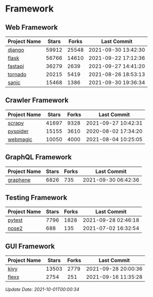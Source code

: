 # Framework

## Web Framework
| Project Name | Stars | Forks | Last Commit |
| ------------ | ----- | ----- | ----------- |
| [django](https://github.com/django/django) | 59912 | 25548 | 2021-09-30 13:42:30 |
| [flask](https://github.com/pallets/flask) | 56766 | 14610 | 2021-09-22 17:12:36 |
| [fastapi](https://github.com/tiangolo/fastapi) | 36279 | 2639 | 2021-09-27 14:41:20 |
| [tornado](https://github.com/tornadoweb/tornado) | 20215 | 5419 | 2021-08-26 18:53:13 |
| [sanic](https://github.com/sanic-org/sanic) | 15468 | 1386 | 2021-09-30 19:36:34 |

## Crawler Framework
| Project Name | Stars | Forks | Last Commit |
| ------------ | ----- | ----- | ----------- |
| [scrapy](https://github.com/scrapy/scrapy) | 41697 | 9328 | 2021-09-27 10:42:31 |
| [pyspider](https://github.com/binux/pyspider) | 15155 | 3610 | 2020-08-02 17:34:20 |
| [webmagic](https://github.com/code4craft/webmagic) | 10050 | 4000 | 2021-08-04 10:25:05 |

## GraphQL Framework
| Project Name | Stars | Forks | Last Commit |
| ------------ | ----- | ----- | ----------- |
| [graphene](https://github.com/graphql-python/graphene) | 6826 | 735 | 2021-09-30 06:42:36 |

## Testing Framework
| Project Name | Stars | Forks | Last Commit |
| ------------ | ----- | ----- | ----------- |
| [pytest](https://github.com/pytest-dev/pytest) | 7796 | 1828 | 2021-09-28 02:46:18 |
| [nose2](https://github.com/nose-devs/nose2) | 688 | 135 | 2021-07-02 16:32:54 |

## GUI Framework
| Project Name | Stars | Forks | Last Commit |
| ------------ | ----- | ----- | ----------- |
| [kivy](https://github.com/kivy/kivy) | 13503 | 2779 | 2021-09-28 20:00:36 |
| [flexx](https://github.com/flexxui/flexx) | 2754 | 251 | 2021-09-16 11:35:28 |

*Update Date: 2021-10-01T00:00:34*